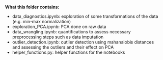 
**What this folder contains:**
- data_diagnostics.ipynb: exploration of some transformations of the data (e.g. min-max normalization) 
- exploration_PCA.ipynb: PCA done on raw data
- data_wrangling.ipynb: quantifications to assess necessary preprocessing steps such as data imputation 
- outlier_detection.ipynb: outlier detection using mahanalobis distances and assessing the outliers and their effect on PCA
- helper_functions.py: helper functions for the notebooks